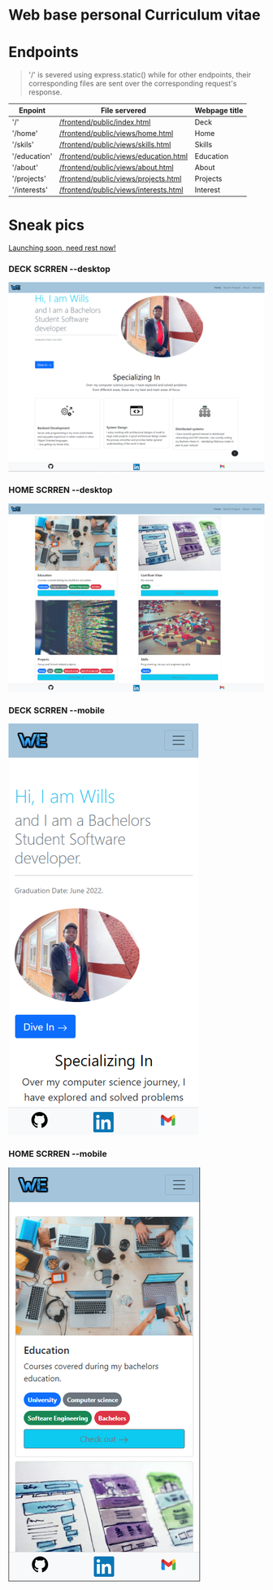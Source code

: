 # Web base personal Curriculum vitae

# Endpoints

> '/' is severed using express.static() while for other endpoints, their corresponding files are sent over the corresponding request's response.

| Enpoint      | File servered                                                                                                                                 | Webpage title |
| ------------ | --------------------------------------------------------------------------------------------------------------------------------------------- | ------------- |
| '/'          | [/frontend/public/index.html](https://github.com/Willz01/portfolio/blob/main/frontend/public/index.html "index.html")                         | Deck          |
| '/home'      | [/frontend/public/views/home.html](https://github.com/Willz01/portfolio/blob/main/frontend/public/views/home.html "home.html")                | Home          |
| '/skils'     | [/frontend/public/views/skills.html](https://github.com/Willz01/portfolio/blob/main/frontend/public/views/skills.html "skills.html")          | Skills        |
| '/education' | [/frontend/public/views/education.html](https://github.com/Willz01/portfolio/blob/main/frontend/public/views/education.html "education.html") | Education     |
| '/about'     | [/frontend/public/views/about.html](https://github.com/Willz01/portfolio/blob/main/frontend/public/views/about.html "about.html")             | About         |
| '/projects'  | [/frontend/public/views/projects.html](https://github.com/Willz01/portfolio/blob/main/frontend/public/views/projects.html "projects.html")    | Projects      |
| '/interests' | [/frontend/public/views/interests.html](https://github.com/Willz01/portfolio/blob/main/frontend/public/views/interests.html "interests.html") | Interest      |

# Sneak pics
[Launching soon, need rest now!](https://wills-ekanem.xyz "MY WEBSITE")
### DECK SCRREN --desktop
![img.png](frontend/public/img/screenshot.png)

### HOME SCRREN --desktop
![img.png](frontend/public/img/screenshot2.png)

### DECK SCRREN --mobile
![img.png](frontend/public/img/screenshot3.png)

### HOME SCRREN --mobile
![img.png](frontend/public/img/screenshot4.png)
